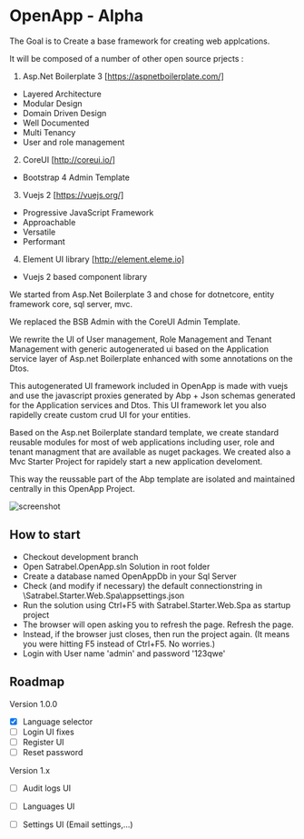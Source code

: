 # OpenApp  - Alpha

The Goal is to Create a base framework for creating web applcations. 

It will be composed of a number of other open source prjects :

1. Asp.Net Boilerplate 3 [https://aspnetboilerplate.com/]
* Layered Architecture
* Modular Design
* Domain Driven Design
* Well Documented
* Multi Tenancy
* User and role management

2. CoreUI [http://coreui.io/]
* Bootstrap 4 Admin Template

3. Vuejs 2 [https://vuejs.org/]
* Progressive JavaScript Framework
* Approachable
* Versatile
* Performant

4. Element UI library [http://element.eleme.io]
* Vuejs 2 based component library

We started from Asp.Net Boilerplate 3 and chose for dotnetcore, entity framework core, sql server, mvc.

We replaced the BSB Admin with the CoreUI Admin Template.

We rewrite the UI of User management, Role Management and Tenant Management with generic autogenerated ui based on the Application service layer of Asp.net Boilerplate enhanced with some annotations on the Dtos.

This autogenerated UI framework included in OpenApp is made with vuejs and use the javascript proxies generated by Abp + Json schemas generated for the Application services and Dtos. This UI framework let you also rapidelly create custom crud UI for your entities.

Based on the Asp.net Boilerplate standard template, we create standard reusable modules for most of web applications including user, role and tenant managment that are available as nuget packages. We created also a Mvc Starter Project for rapidely start a new application develoment.

This way the reussable part of the Abp template are isolated and maintained centrally in this OpenApp Project.

![screenshot](https://raw.githubusercontent.com/sachatrauwaen/OpenApp/develop/screenshot-openapp.JPG)


## How to start
* Checkout development branch
* Open Satrabel.OpenApp.sln Solution in root folder
* Create a database named OpenAppDb in your Sql Server
* Check (and modify if necessary) the default connectionstring in \Satrabel.Starter.Web.Spa\appsettings.json 
* Run the solution using Ctrl+F5 with Satrabel.Starter.Web.Spa as startup project 
* The browser will open asking you to refresh the page. Refresh the page.
*    Instead, if the browser just closes, then run the project again. (It means you were hitting F5 instead of Ctrl+F5. No worries.)
* Login with User name 'admin' and password '123qwe'


## Roadmap
Version 1.0.0
- [x] Language selector
- [ ] Login UI fixes
- [ ] Register UI
- [ ] Reset password

Version 1.x
- [ ] Audit logs UI
- [ ] Languages UI
- [ ] Settings UI (Email settings,...)

